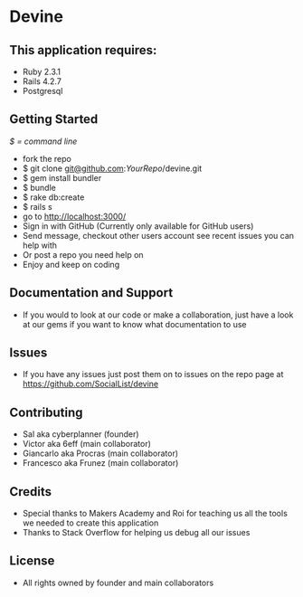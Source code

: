 # Devine

## This application requires:

- Ruby 2.3.1
- Rails 4.2.7
- Postgresql

## Getting Started

_$ = command line_

- fork the repo
- $ git clone git@github.com:_YourRepo_/devine.git
- $ gem install bundler
- $ bundle
- $ rake db:create
- $ rails s
- go to <http://localhost:3000/>
- Sign in with GitHub (Currently only available for GitHub users)
- Send message, checkout other users account see recent issues you can help with
- Or post a repo you need help on
- Enjoy and keep on coding

## Documentation and Support

- If you would to look at our code or make a collaboration, just have a look at our gems if you want to know what documentation to use

## Issues

- If you have any issues just post them on to issues on the repo page at <https://github.com/SocialList/devine>

## Contributing

- Sal aka cyberplanner (founder)
- Victor aka 6eff (main collaborator)
- Giancarlo aka Procras (main collaborator)
- Francesco aka Frunez (main collaborator)

## Credits

- Special thanks to Makers Academy and Roi for teaching us all the tools we needed to create this application
- Thanks to Stack Overflow for helping us debug all our issues

## License

- All rights owned by founder and main collaborators
